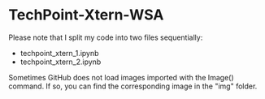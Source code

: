 # TechPoint-Xtern-WSA


Please note that I split my code into two files sequentially:
- techpoint_xtern_1.ipynb
- techpoint_xtern_2.ipynb

Sometimes GitHub does not load images imported with the Image() command. If so, you can find the corresponding image in the "img" folder.

